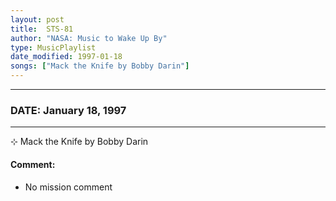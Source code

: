 ```yaml
---
layout: post
title:  STS-81
author: "NASA: Music to Wake Up By"
type: MusicPlaylist
date_modified: 1997-01-18
songs: ["Mack the Knife by Bobby Darin"]
---
```


----
### DATE: January 18, 1997
----
⊹ Mack the Knife by Bobby Darin

#### Comment:
* No mission comment



<br/>
<center>
	<a target="_blank"
	   href="https://twitter.com/intent/tweet?hashtags=Space,NASA,Playlist,NASAWakeupCalls,SpaceProgram&text={{ page.author}}, '{{ page.songs.first }}' {{ page.title }}, {{ page.date | date: '%B %d, %Y' }}. {{ site.url }}{{ page.url }} @nasawakeupcalls">
	   <i class="fab fa-twitter" alt="Tweet this page" style="font-size: 1.3em;"></i>
	</a>
	&nbsp; 	<i class="fas fa-user-astronaut" style="font-size: 1.5em;"></i> &nbsp;
    <a type="amzn" search="'Mack the Knife by Bobby Darin'" category="popular music">
        <i class="fab fa-amazon" style="font-size: 1.3em;"></i>
    </a>
</center>
